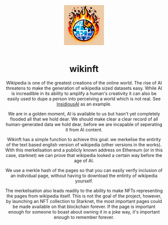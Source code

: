 <!-- markdownlint-disable -->
<div align="center">
  <img src="assets/wikinft.png" height="128">
</div>
<div align="center">
<br />
<!-- markdownlint-restore -->

# wikinft

Wikipedia is one of the greatest creations of the online world. The rise of AI threatens to make the generation of wikipedia sized datasets easy. While AI is increadible in its ability to amplify a human's creativity it can also be easily used to dupe a person into perceiving a world which is not real. See [InsidiousAI](https://chromewebstore.google.com/detail/insidious/ggagkncjchhmgfoohllfgoohjalmngcf) as an example.

We are in a golden moment, AI is available to us but hasn't yet completely flooded all that we hold dear. We should make clear a clear record of all human-generated data we hold dear, before we are incapable of seperating it from AI content.

Wikinft has a simple function to achieve this goal: we merkelise the entirity of the text based english version of wikipedia (other versions in the works). With this merkelisation and a publicly known address on Ethereum (or in this case, starknet) we can prove that wikipedia looked a certain way before the age of AI.

We use a merkle hash of the pages so that you can easily verify inclusion of an individual page, without having to download the entirity of wikipedia yourself. 

The merkelisation also leads readily to the ability to make NFTs representing the pages from wikipedia itself. This is not the goal of the project, however, by launching an NFT collection to Starknet, the most important pages could be made available on that blockchain forever. If the page is important enough for someone to boast about owning it in a joke way, it's important enough to remember forever.